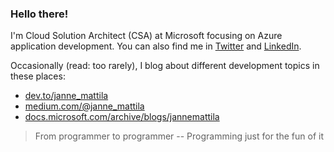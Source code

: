 ### Hello there!

I'm Cloud Solution Architect (CSA) at Microsoft focusing on Azure application development. You can also find me in [Twitter](https://twitter.com/janne_mattila) and [LinkedIn](https://www.linkedin.com/in/jannemattila/).

Occasionally (read: too rarely), I blog about different development topics in these places:

* [dev.to/janne_mattila](https://dev.to/janne_mattila/)
* [medium.com/@janne_mattila](https://medium.com/@janne_mattila)
* [docs.microsoft.com/archive/blogs/jannemattila](https://docs.microsoft.com/en-us/archive/blogs/jannemattila/)

> From programmer to programmer -- Programming just for the fun of it

<!--
**JanneMattila/JanneMattila** is a ✨ _special_ ✨ repository because its `README.md` (this file) appears on your GitHub profile.

Here are some ideas to get you started:

- 🔭 I’m currently working on ...
- 🌱 I’m currently learning ...
- 👯 I’m looking to collaborate on ...
- 🤔 I’m looking for help with ...
- 💬 Ask me about ...
- 📫 How to reach me: ...
- 😄 Pronouns: ...
- ⚡ Fun fact: ...
-->
